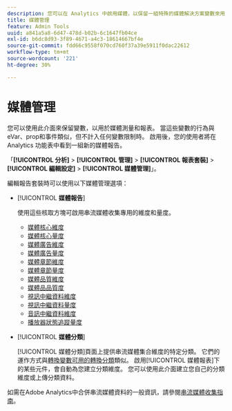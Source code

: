 ```yaml
---
description: 您可以在 Analytics 中啟用媒體，以保留一組特殊的媒體解決方案變數來用於測量和報告。
title: 媒體管理
feature: Admin Tools
uuid: a841a5a8-6d47-478d-b02b-6c1647fb04ce
exl-id: b6dc8d93-3f89-4671-a4c3-18614667bf4e
source-git-commit: fdd66c9558f070cd760f37a39e5911f0dac22612
workflow-type: tm+mt
source-wordcount: '221'
ht-degree: 30%

---
```


# 媒體管理

您可以使用此介面來保留變數，以用於媒體測量和報表。 當這些變數的行為與eVar、prop和事件類似，但不計入任何變數限制時。 啟用後，您的使用者將在 Analytics 功能表中看到一組新的媒體報告。

「**[!UICONTROL 分析]** > **[!UICONTROL 管理]** > **[!UICONTROL 報表套裝]** > **[!UICONTROL 編輯設定]** > **[!UICONTROL 媒體管理]**」。

編輯報告套裝時可以使用以下媒體管理選項：

* [!UICONTROL **媒體報告**]

  使用這些核取方塊可啟用串流媒體收集專用的維度和量度。

   * [媒體核心維度](/help/components/dimensions/sm-core.md)
   * [媒體核心量度](/help/components/metrics/sm-core.md)
   * [媒體廣告維度](/help/components/dimensions/sm-ads.md)
   * [媒體廣告量度](/help/components/metrics/sm-ads.md)
   * [媒體章節維度](/help/components/dimensions/sm-chapters.md)
   * [媒體章節量度](/help/components/metrics/sm-chapters.md)
   * [媒體品質維度](/help/components/dimensions/sm-quality.md)
   * [媒體品品質度](/help/components/metrics/sm-quality.md)
   * [視訊中繼資料維度](/help/components/dimensions/sm-video-metadata.md)
   * [視訊中繼資料量度](/help/components/metrics/sm-video-metadata.md)
   * [音訊中繼資料維度](/help/components/dimensions/sm-audio-metadata.md)
   * [播放器狀態追蹤量度](/help/components/metrics/sm-player-state.md)

* [!UICONTROL **媒體分類**]

  [!UICONTROL 媒體分類]頁面上提供串流媒體集合維度的特定分類。 它們的運作方式與[轉換變數可用的轉換分類](/help/admin/admin/c-manage-report-suites/c-edit-report-suites/conversion-var-admin/conversion-classifications.md)類似。 啟用[!UICONTROL 媒體報表]下的某些元件，會自動為您建立分類維度。 您可以使用此介面建立您自己的分類維度或上傳分類資料。

如需在Adobe Analytics中合併串流媒體資料的一般資訊，請參閱[串流媒體收集指南](https://experienceleague.adobe.com/zh-hant/docs/media-analytics/using/media-overview)。
